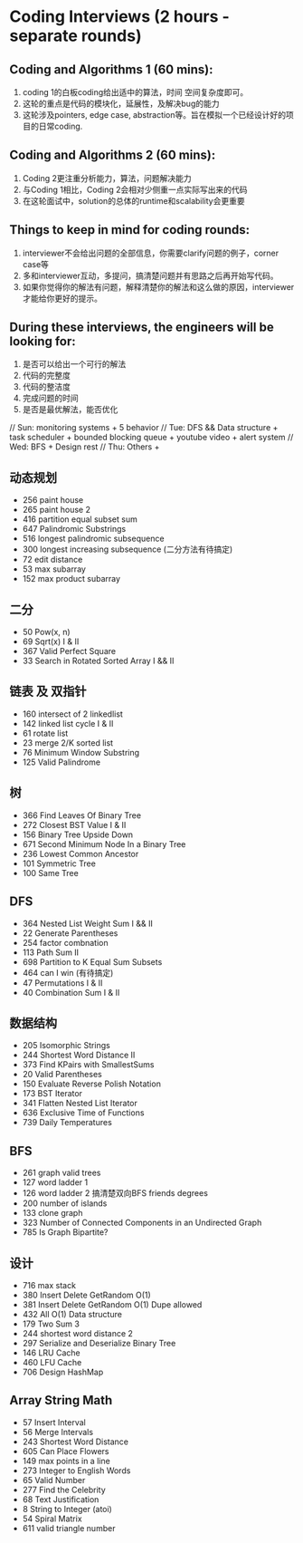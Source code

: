 # Coding Interviews (2 hours - separate rounds)

## Coding and Algorithms 1 (60 mins): 
1. coding 1的白板coding给出适中的算法，时间 空间复杂度即可。
2. 这轮的重点是代码的模块化，延展性，及解决bug的能力
3. 这轮涉及pointers, edge case, abstraction等。旨在模拟一个已经设计好的项目的日常coding. 

## Coding and Algorithms 2 (60 mins): 
1. Coding 2更注重分析能力，算法，问题解决能力
2. 与Coding 1相比，Coding 2会相对少侧重一点实际写出来的代码
3. 在这轮面试中，solution的总体的runtime和scalability会更重要

## Things to keep in mind for coding rounds:
1. interviewer不会给出问题的全部信息，你需要clarify问题的例子，corner case等
2. 多和interviewer互动，多提问，搞清楚问题并有思路之后再开始写代码。
3. 如果你觉得你的解法有问题，解释清楚你的解法和这么做的原因，interviewer才能给你更好的提示。

## During these interviews, the engineers will be looking for:
1. 是否可以给出一个可行的解法
2. 代码的完整度
3. 代码的整洁度
4. 完成问题的时间
5. 是否是最优解法，能否优化

// Sun: monitoring systems + 5 behavior
// Tue: DFS && Data structure + task scheduler + bounded blocking queue + youtube video + alert system
// Wed: BFS + Design rest
// Thu: Others +

## 动态规划
- 256          paint house    
- 265          paint house 2
- 416          partition equal subset sum
- 647          Palindromic Substrings
- 516          longest palindromic subsequence
- 300          longest increasing subsequence (二分方法有待搞定)
- 72           edit distance
- 53           max subarray
- 152          max product subarray

## 二分
- 50	         Pow(x, n)
- 69           Sqrt(x) I & II
- 367          Valid Perfect Square
- 33           Search in Rotated Sorted Array I && II

## 链表 及 双指针
- 160          intersect of 2 linkedlist
- 142          linked list cycle I & II
- 61           rotate list
- 23           merge 2/K sorted list
-	76	         Minimum Window Substring
- 125	         Valid Palindrome

## 树
- 366          Find Leaves Of Binary Tree
- 272          Closest BST Value I & II
- 156          Binary Tree Upside Down
- 671          Second Minimum Node In a Binary Tree
- 236          Lowest Common Ancestor
- 101	         Symmetric Tree
- 100	         Same Tree

## DFS
- 364	         Nested List Weight Sum I && II
- 22           Generate Parentheses                  
- 254          factor combnation
- 113	         Path Sum II
- 698          Partition to K Equal Sum Subsets
- 464          can I win                               (有待搞定)
- 47           Permutations I & II
- 40           Combination Sum I & II

## 数据结构
- 205          Isomorphic Strings
- 244	         Shortest Word Distance II
- 373          Find KPairs with SmallestSums                       
- 20	         Valid Parentheses
- 150	         Evaluate Reverse Polish Notation
- 173	         BST Iterator
- 341          Flatten Nested List Iterator
- 636          Exclusive Time of Functions 
- 739	         Daily Temperatures

## BFS
- 261          graph valid trees
- 127          word ladder 1
- 126          word ladder 2     搞清楚双向BFS friends degrees
- 200          number of islands
- 133          clone graph
- 323          Number of Connected Components in an Undirected Graph
- 785          Is Graph Bipartite?

## 设计
- 716        max stack                               
- 380        Insert Delete GetRandom O(1) 
- 381	       Insert Delete GetRandom O(1)  Dupe allowed
- 432        All O(1) Data structure
- 179        Two Sum 3
- 244        shortest word distance 2
- 297        Serialize and Deserialize Binary Tree
- 146        LRU Cache
- 460        LFU Cache
- 706        Design HashMap

## Array String Math
- 57	         Insert Interval
- 56	         Merge Intervals
- 243	         Shortest Word Distance
- 605	         Can Place Flowers
- 149          max points in a line
- 273          Integer to English Words
- 65	         Valid Number
- 277	         Find the Celebrity
- 68	         Text Justification
- 8	           String to Integer (atoi)
- 54	         Spiral Matrix
- 611          valid triangle number

